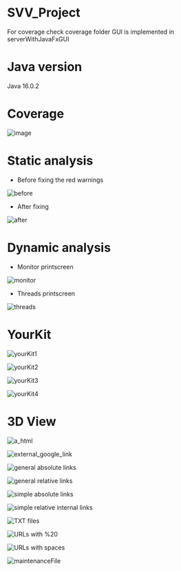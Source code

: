 # SVV_Project
For coverage check coverage folder
GUI is implemented in serverWithJavaFxGUI

# Java version 
Java 16.0.2

# Coverage
![image](https://user-images.githubusercontent.com/67190949/144395101-6860e4bd-01a0-4b37-82ae-8b86059ea15a.png)

# Static analysis
  - Before fixing the red warnings
  
 ![before](https://user-images.githubusercontent.com/67190949/142994301-e10d0ccd-96d6-4664-92f2-714a65d87b4c.png)
 - After fixing
 
![after](https://user-images.githubusercontent.com/67190949/142994490-4a55792d-b32e-4975-83f5-cae28966915b.png)

# Dynamic analysis
  - Monitor printscreen
 
![monitor](https://user-images.githubusercontent.com/67190949/143000750-8d0e6c5e-97af-4ced-aad3-23ccaba4210b.png)

  - Threads printscreen

![threads](https://user-images.githubusercontent.com/67190949/143000807-b84ce73c-dc27-44f3-9bed-95d058c359d8.png)

# YourKit 

![yourKit1](https://user-images.githubusercontent.com/67190949/144724487-7d080d6a-c436-471a-9661-5c2241b35ccd.png)

![yourKit2](https://user-images.githubusercontent.com/67190949/144724491-9abb0dc8-7df1-4bf8-8cce-bf2ec5226c8d.png)

![yourKit3](https://user-images.githubusercontent.com/67190949/144724496-d92b7635-54e6-4be3-bced-ba16aa68278a.png)

![yourKit4](https://user-images.githubusercontent.com/67190949/144724503-3dc2f57a-c3d1-4d31-923f-d9812aabdcf6.png)

# 3D View

![a_html](https://user-images.githubusercontent.com/67190949/146654896-ed3e9ee4-43f8-4472-a163-39c6703f946f.png)

![external_google_link](https://user-images.githubusercontent.com/67190949/146654900-80c70125-78e9-4831-a541-8ad4c740002b.png)

![general absolute links](https://user-images.githubusercontent.com/67190949/146654902-90baf264-35c5-4feb-ab5c-8e1e286c3899.png)

![general relative links](https://user-images.githubusercontent.com/67190949/146654904-5d63b981-26d3-4ea1-b43d-a04a210453fc.png)

![simple absolute links](https://user-images.githubusercontent.com/67190949/146654912-6d1e6c49-16bf-41b6-9e4f-a71947abe3d9.png)

![simple relative internal links](https://user-images.githubusercontent.com/67190949/146654915-19a9331a-5560-4e55-8259-3a5da7ed3259.png)

![TXT files](https://user-images.githubusercontent.com/67190949/146654917-91eb5f82-2796-49bf-9856-7789833a4051.png)


![URLs with %20](https://user-images.githubusercontent.com/67190949/146654919-e680bb2f-b10e-4e00-b25c-63ee298b5a99.png)

![URLs with spaces](https://user-images.githubusercontent.com/67190949/146654926-913fe34a-f03b-44c8-9785-ca8359f40d3f.png)


![maintenanceFile](https://user-images.githubusercontent.com/67190949/146654906-53eb938b-f378-460e-a248-68dc1578b700.png)

